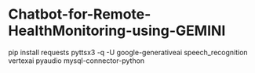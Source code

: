 # Chatbot-for-Remote-HealthMonitoring-using-GEMINI
pip install requests  pyttsx3  -q -U google-generativeai  speech_recognition  vertexai  pyaudio  mysql-connector-python